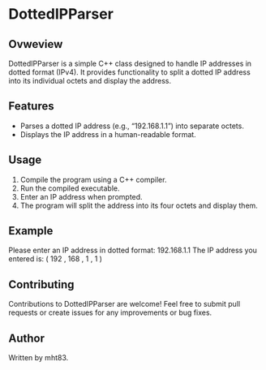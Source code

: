 # DottedIPParser

## Ovweview
DottedIPParser is a simple C++ class designed to handle IP addresses in dotted format (IPv4). It provides functionality to split a dotted IP address into its individual octets and display the address.

## Features
- Parses a dotted IP address (e.g., “192.168.1.1”) into separate octets.
- Displays the IP address in a human-readable format.

## Usage

1. Compile the program using a C++ compiler.
2. Run the compiled executable.
3. Enter an IP address when prompted.
4. The program will split the address into its four octets and display them.

## Example
Please enter an IP address in dotted format: 192.168.1.1
The IP address you entered is: ( 192 , 168 , 1 , 1 )

## Contributing
Contributions to DottedIPParser are welcome! Feel free to submit pull requests or create issues for any improvements or bug fixes.

## Author

Written by mht83.

